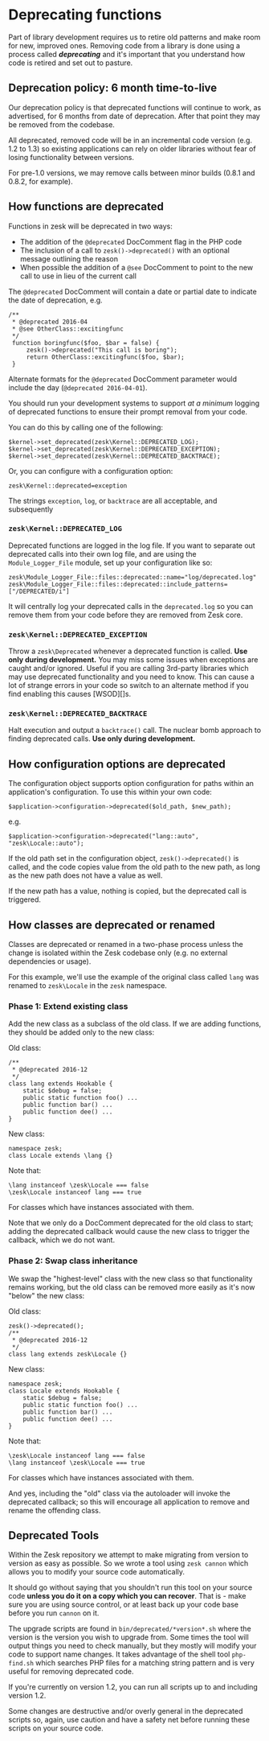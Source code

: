 # Deprecating functions

Part of library development requires us to retire old patterns and make room for new, improved ones. Removing code from a library is done using a process called ***deprecating*** and it's important that you understand how code is retired and set out to pasture.

## Deprecation policy: 6 month time-to-live

Our deprecation policy is that deprecated functions will continue to work, as advertised, for 6 months from date of deprecation. After that point they may be removed from the codebase.

All deprecated, removed code will be in an incremental code version (e.g. 1.2 to 1.3) so existing applications can rely on older libraries without fear of losing functionality between versions.

For pre-1.0 versions, we may remove calls between minor builds (0.8.1 and 0.8.2, for example).

## How functions are deprecated

Functions in zesk will be deprecated in two ways:

- The addition of the `@deprecated` DocComment flag in the PHP code
- The inclusion of a call to `zesk()->deprecated()` with an optional message outlining the reason
- When possible the addition of a `@see` DocComment to point to the new call to use in lieu of the current call

The `@deprecated` DocComment will contain a date or partial date to indicate the date of deprecation, e.g.

    /**
	 * @deprecated 2016-04
	 * @see OtherClass::excitingfunc
	 */
	 function boringfunc($foo, $bar = false) {
		 zesk()->deprecated("This call is boring");
		 return OtherClass::excitingfunc($foo, $bar);
	 }
	 
Alternate formats for the `@deprecated` DocComment parameter would include the day (`@deprecated 2016-04-01`).

You should run your development systems to support *at a minimum* logging of deprecated functions to ensure their prompt removal from your code.

You can do this by calling one of the following:

	$kernel->set_deprecated(zesk\Kernel::DEPRECATED_LOG);
	$kernel->set_deprecated(zesk\Kernel::DEPRECATED_EXCEPTION);
	$kernel->set_deprecated(zesk\Kernel::DEPRECATED_BACKTRACE);
	
Or, you can configure with a configuration option:

	zesk\Kernel::deprecated=exception
	
The strings `exception`, `log`, or `backtrace` are all acceptable, and subsequently 
### `zesk\Kernel::DEPRECATED_LOG`

Deprecated functions are logged in the log file. If you want to separate out deprecated calls into their own log file, and are using the `Module_Logger_File` module, set up your configuration like so:

	zesk\Module_Logger_File::files::deprecated::name="log/deprecated.log"
	zesk\Module_Logger_File::files::deprecated::include_patterns=["/DEPRECATED/i"]

It will centrally log your deprecated calls in the `deprecated.log` so you can remove them from your code before they are removed from Zesk core.

### `zesk\Kernel::DEPRECATED_EXCEPTION`

Throw a `zesk\Deprecated` whenever a deprecated function is called. **Use only during development.** You may miss some issues when exceptions are caught and/or ignored. Useful if you are calling 3rd-party libraries which may use deprecated functionality and you need to know. This can cause a lot of strange errors in your code so switch to an alternate method if you find enabling this causes [WSOD][]s.

### `zesk\Kernel::DEPRECATED_BACKTRACE`

Halt execution and output a `backtrace()` call. The nuclear bomb approach to finding deprecated calls. **Use only during development.**

## How configuration options are deprecated

The configuration object supports option configuration for paths within an application's configuration. To use this within your own code:

	$application->configuration->deprecated($old_path, $new_path);
	
e.g.

	$application->configuration->deprecated("lang::auto", "zesk\Locale::auto");
	
If the old path set in the configuration object, `zesk()->deprecated()` is called, and the code copies value from the old path to the new path, as long as the new path does not have a value as well. 

If the new path has a value, nothing is copied, but the deprecated call is triggered.

## How classes are deprecated or renamed

Classes are deprecated or renamed in a two-phase process unless the change is isolated within the Zesk codebase only (e.g. no external dependencies or usage).

For this example, we'll use the example of the original class called `lang` was renamed to `zesk\Locale` in the `zesk` namespace.

### Phase 1: Extend existing class

Add the new class as a subclass of the old class. If we are adding functions, they should be added only to the new class:

Old class:

	/**
	 * @deprecated 2016-12
	 */
	class lang extends Hookable {
		static $debug = false;
		public static function foo() ...
		public function bar() ...
		public function dee() ...
	}
	
New class:

	namespace zesk;
	class Locale extends \lang {}
	
Note that:

	\lang instanceof \zesk\Locale === false
	\zesk\Locale instanceof lang === true
	
For classes which have instances associated with them.

Note that we only do a DocComment deprecated for the old class to start; adding the deprecated callback would cause the new class to trigger the callback, which we do not want.

### Phase 2: Swap class inheritance

We swap the "highest-level" class with the new class so that functionality remains working, but the old class can be removed more easily as it's now "below" the new class:

Old class:
    
	zesk()->deprecated();
	/**
	 * @deprecated 2016-12
	 */
	class lang extends zesk\Locale {}
	
New class:

	namespace zesk;
	class Locale extends Hookable {
		static $debug = false;
		public static function foo() ...
		public function bar() ...
		public function dee() ...
	}
	
Note that:

	\zesk\Locale instanceof lang === false
	\lang instanceof \zesk\Locale === true
	
For classes which have instances associated with them.

And yes, including the "old" class via the autoloader will invoke the deprecated callback; so this will encourage all application to remove and rename the offending class.

## Deprecated Tools

Within the Zesk repository we attempt to make migrating from version to version as easy as possible. So we wrote a tool using `zesk cannon` which allows you to modify your source code automatically.

It should go without saying that you shouldn't run this tool on your source code **unless you do it on a copy which you can recover**. That is - make sure you are using source control, or at least back up your code base before you run `cannon` on it.

The upgrade scripts are found in `bin/deprecated/*version*.sh` where the version is the version you wish to upgrade from. Some times the tool will output things you need to check manually, but they mostly will modify your code to support name changes. It takes advantage of the shell tool `php-find.sh` which searches PHP files for a matching string pattern and is very useful for removing deprecated code.

If you're currently on version 1.2, you can run all scripts up to and including version 1.2.

Some changes are destructive and/or overly general in the deprecated scripts so, again, use caution and have a safety net before running these scripts on your source code.
